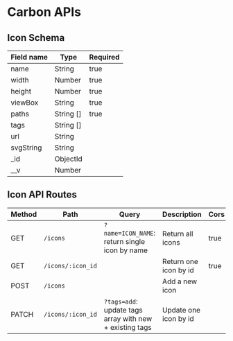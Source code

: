 # Carbon APIs

## Icon Schema

| Field name | Type      | Required |
|------------|-----------|----------|
| name       | String    | true     |
| width      | Number    | true     |
| height     | Number    | true     |
| viewBox    | String    | true     |
| paths      | String [] | true     |
| tags       | String [] |          |
| url        | String    |          |
| svgString  | String    |          |
| _id        | ObjectId  |          |
| __v        | Number    |          |

## Icon API Routes

| Method | Path              | Query                                                   | Description           | Cors |
|--------|-------------------|---------------------------------------------------------|-----------------------|------|
| GET    | `/icons`          | `?name=ICON_NAME`: return single icon by name           | Return all icons      | true |
| GET    | `/icons/:icon_id` |                                                         | Return one icon by id | true |
| POST   | `/icons`          |                                                         | Add a new icon        |      |
| PATCH  | `/icons/:icon_id` | `?tags=add`: update tags array with new + existing tags | Update one icon by id |      |


